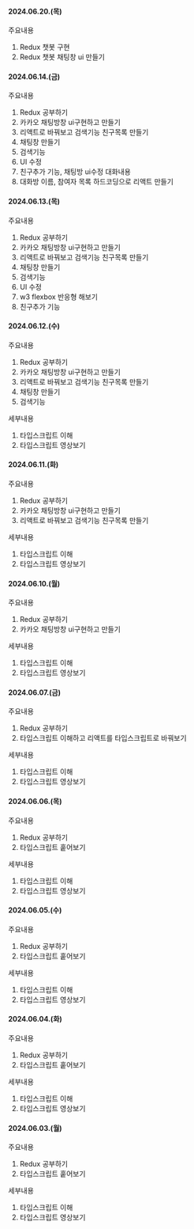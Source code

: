 #### 2024.06.20.(목)
주요내용
1. Redux 챗봇 구현
2. Redux 챗봇 채팅창 ui 만들기


#### 2024.06.14.(금)
주요내용
1. Redux 공부하기
2. 카카오 채팅방창 ui구현하고 만들기
3. 리액트로 바꿔보고 검색기능 친구목록 만들기
4. 채팅창 만들기
5. 검색기능 
6. UI 수정
7. 친구추가 기능, 채팅방 ui수정 대화내용
8. 대화방 이름, 참여자 목록 하드코딩으로 리액트 만들기


#### 2024.06.13.(목)
주요내용
1. Redux 공부하기
2. 카카오 채팅방창 ui구현하고 만들기
3. 리액트로 바꿔보고 검색기능 친구목록 만들기
4. 채팅창 만들기
5. 검색기능 
6. UI 수정
7. w3 flexbox 반응형 해보기
8. 친구추가 기능

#### 2024.06.12.(수)
주요내용
1. Redux 공부하기
2. 카카오 채팅방창 ui구현하고 만들기
3. 리액트로 바꿔보고 검색기능 친구목록 만들기
4. 채팅창 만들기
5. 검색기능 

세부내용
1. 타입스크립트 이해
2. 타입스크립트 영상보기

#### 2024.06.11.(화)
주요내용
1. Redux 공부하기
2. 카카오 채팅방창 ui구현하고 만들기
3. 리액트로 바꿔보고 검색기능 친구목록 만들기

세부내용
1. 타입스크립트 이해
2. 타입스크립트 영상보기

#### 2024.06.10.(월)
주요내용
1. Redux 공부하기
2. 카카오 채팅방창 ui구현하고 만들기

세부내용
1. 타입스크립트 이해
2. 타입스크립트 영상보기


#### 2024.06.07.(금)
주요내용
1. Redux 공부하기
2. 타입스크립트 이해하고 리액트를 타입스크립트로 바꿔보기

세부내용
1. 타입스크립트 이해
2. 타입스크립트 영상보기


#### 2024.06.06.(목)
주요내용
1. Redux 공부하기
2. 타입스크립트 훝어보기

세부내용
1. 타입스크립트 이해
2. 타입스크립트 영상보기

#### 2024.06.05.(수)
주요내용
1. Redux 공부하기
2. 타입스크립트 훝어보기

세부내용
1. 타입스크립트 이해
2. 타입스크립트 영상보기

#### 2024.06.04.(화)
주요내용
1. Redux 공부하기
2. 타입스크립트 훝어보기

세부내용
1. 타입스크립트 이해
2. 타입스크립트 영상보기

#### 2024.06.03.(월)
주요내용
1. Redux 공부하기
2. 타입스크립트 훝어보기

세부내용
1. 타입스크립트 이해
2. 타입스크립트 영상보기

